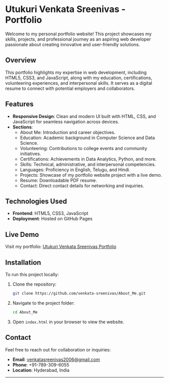 

# Utukuri Venkata Sreenivas - Portfolio

Welcome to my personal portfolio website! This project showcases my skills, projects, and professional journey as an aspiring web developer passionate about creating innovative and user-friendly solutions.

## Overview
This portfolio highlights my expertise in web development, including HTML5, CSS3, and JavaScript, along with my education, certifications, volunteering experiences, and interpersonal skills. It serves as a digital resume to connect with potential employers and collaborators.

## Features
- **Responsive Design**: Clean and modern UI built with HTML, CSS, and JavaScript for seamless navigation across devices.
- **Sections**:
  - About Me: Introduction and career objectives.
  - Education: Academic background in Computer Science and Data Science.
  - Volunteering: Contributions to college events and community initiatives.
  - Certifications: Achievements in Data Analytics, Python, and more.
  - Skills: Technical, administrative, and interpersonal competencies.
  - Languages: Proficiency in English, Telugu, and Hindi.
  - Projects: Showcase of my portfolio website project with a live demo.
  - Resume: Downloadable PDF resume.
  - Contact: Direct contact details for networking and inquiries.

## Technologies Used
- **Frontend**: HTML5, CSS3, JavaScript
- **Deployment**: Hosted on GitHub Pages

## Live Demo
Visit my portfolio: [Utukuri Venkata Sreenivas Portfolio](https://venkata-sreenivas.github.io/About_Me/)

## Installation
To run this project locally:
1. Clone the repository:
   ```bash
   git clone https://github.com/venkata-sreenivas/About_Me.git
   ```
2. Navigate to the project folder:
   ```bash
   cd About_Me
   ```
3. Open `index.html` in your browser to view the website.

## Contact
Feel free to reach out for collaboration or inquiries:
- **Email**: venkatasreenivas2006@gmail.com
- **Phone**: +91-789-309-6055
- **Location**: Hyderabad, India

---
